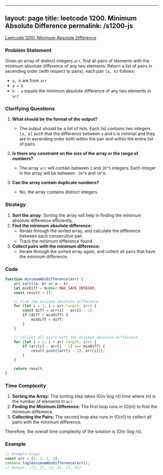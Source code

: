
---
layout: page
title: leetcode 1200. Minimum Absolute Difference
permalink: /s1200-js
---
[Leetcode 1200. Minimum Absolute Difference](https://algoadvance.github.io/algoadvance/l1200)
### Problem Statement

Given an array of distinct integers `arr`, find all pairs of elements with the minimum absolute difference of any two elements. Return a list of pairs in ascending order (with respect to pairs), each pair `[a, b]` follows:
- `a, b` are from `arr`
- `a < b`
- `b - a` equals the minimum absolute difference of any two elements in `arr`

### Clarifying Questions

1. **What should be the format of the output?**
   - The output should be a list of lists. Each list contains two integers `[a, b]` such that the difference between `a` and `b` is minimal and they are in ascending order both within the pair and within the entire list of pairs.

2. **Is there any constraint on the size of the array or the range of numbers?**
   - The array `arr` will contain between `2` and `10^5` integers. Each integer in the array will be between `-10^6` and `10^6`.

3. **Can the array contain duplicate numbers?**
   - No, the array contains distinct integers.

### Strategy

1. **Sort the array:** Sorting the array will help in finding the minimum absolute difference efficiently.
2. **Find the minimum absolute difference:**
   - Iterate through the sorted array, and calculate the difference between each consecutive pair.
   - Track the minimum difference found.
3. **Collect pairs with the minimum difference:**
   - Iterate through the sorted array again, and collect all pairs that have the minimum difference.

### Code

```javascript
function minimumAbsDifference(arr) {
    arr.sort((a, b) => a - b);
    let minDiff = Number.MAX_SAFE_INTEGER;
    const result = [];

    // Find the minimum absolute difference
    for (let i = 1; i < arr.length; i++) {
        const diff = arr[i] - arr[i - 1];
        if (diff < minDiff) {
            minDiff = diff;
        }
    }

    // Collect all pairs with the minimum absolute difference
    for (let i = 1; i < arr.length; i++) {
        if (arr[i] - arr[i - 1] === minDiff) {
            result.push([arr[i - 1], arr[i]]);
        }
    }

    return result;
}
```

### Time Complexity

1. **Sorting the Array:** The sorting step takes \(O(n \log n)\) time where \(n\) is the number of elements in `arr`.
2. **Finding the Minimum Difference:** The first loop runs in \(O(n)\) to find the minimum difference.
3. **Collecting the Pairs:** The second loop also runs in \(O(n)\) to collect all pairs with the minimum difference.

Therefore, the overall time complexity of the solution is \(O(n \log n)\).

### Example

```javascript
// Example Usage
const arr = [4, 2, 1, 3];
console.log(minimumAbsDifference(arr));
// Output: [[1, 2], [2, 3], [3, 4]]
```